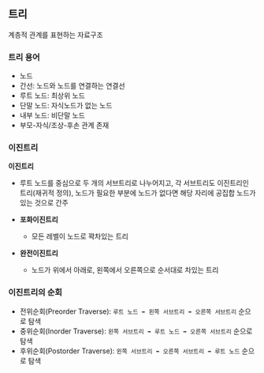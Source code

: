 ## 트리

계층적 관계를 표현하는 자료구조

### 트리 용어

* 노드
* 간선: 노드와 노드를 연결하는 연결선
* 루트 노드: 최상위 노드
* 단말 노드: 자식노드가 없는 노드 
* 내부 노드: 비단말 노드
* 부모-자식/조상-후손 관계 존재

### 이진트리

**이진트리**
* 루트 노드를 중심으로 두 개의 서브트리로 나누어지고, 각 서브트리도 이진트리인 트리(재귀적 정의), 노드가 필요한 부분에 노드가 없다면 해당 자리에 공집합 노드가 있는 것으로 간주

* **포화이진트리** 
    * 모든 레벨이 노드로 꽉차있는 트리
* **완전이진트리**
    * 노드가 위에서 아래로, 왼쪽에서 오른쪽으로 순서대로 차있는 트리

### 이진트리의 순회

* 전위순회(Preorder Traverse): `루트 노드 ➡️ 왼쪽 서브트리 ➡️ 오른쪽 서브트리` 순으로 탐색
* 중위순회(Inorder Traverse): `왼쪽 서브트리 ➡️ 루트 노드 ➡️ 오른쪽 서브트리` 순으로 탐색
* 후위순회(Postorder Traverse): `왼쪽 서브트리 ➡️ 오른쪽 서브트리 ➡️ 루트 노드` 순으로 탐색